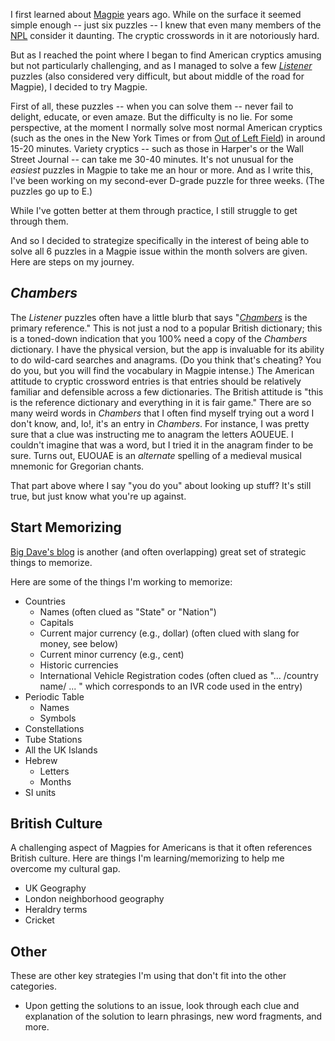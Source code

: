 I first learned about [Magpie](https://www.piemag.com) years ago. While on the surface it seemed simple enough -- just six puzzles --
I knew that even many members of the [NPL](https://www.puzzlers.org) consider it daunting. The cryptic crosswords in it are notoriously hard.

But as I reached the point where I began to find American cryptics amusing but not particularly challenging, and as I managed to solve a few
_[Listener](https://listenercrossword.com)_ puzzles (also considered very difficult, but about middle of the road for Magpie), I decided to try Magpie.

First of all, these puzzles -- when you can solve them -- never fail to delight, educate, or even amaze. But the difficulty is no lie. For some perspective,
at the moment I normally solve most normal American cryptics (such as the ones in the New York Times or from [Out of Left Field](https://www.leftfieldcryptics.com)) in
around 15-20 minutes. Variety cryptics -- such as those in Harper's or the Wall Street Journal -- can take me 30-40 minutes. It's not unusual for the _easiest_
puzzles in Magpie to take me an hour or more. And as I write this, I've been working on my second-ever D-grade puzzle for three weeks. (The puzzles go up to E.)

While I've gotten better at them through practice, I still struggle to get through them.

And so I decided to strategize specifically in the interest of being able to solve all 6 puzzles in a Magpie issue within the month solvers are given. Here are steps on 
my journey.

## _Chambers_
The _Listener_ puzzles often have a little blurb that says "_[Chambers](https://chambers.co.uk)_ is the primary reference." This is not just a nod to a popular British dictionary; this
is a toned-down indication that you 100% need a copy of the _Chambers_ dictionary. I have the physical version, but the app is invaluable for its ability to do wild-card searches and anagrams.
(Do you think that's cheating? You do you, but you will find the vocabulary in Magpie intense.) The American attitude to cryptic crossword entries is that entries should be relatively
familiar and defensible across a few dictionaries. The British attitude is "this is the reference dictionary and everything in it is fair game." There are so many weird words in
_Chambers_ that I often find myself trying out a word I don't know, and, lo!, it's an entry in _Chambers_. For instance, I was pretty sure that a clue was instructing
me to anagram the letters AOUEUE. I couldn't imagine that was a word, but I tried it in the anagram finder to be sure. Turns out, EUOUAE is an _alternate_ spelling of a medieval musical mnemonic
for Gregorian chants.

That part above where I say "you do you" about looking up stuff? It's still true, but just know what you're up against.

## Start Memorizing

[Big Dave's blog](http://bigdave44.com/features/the-mine/) is another (and often overlapping) great set of strategic things to memorize.

Here are some of the things I'm working to memorize:
  * Countries
    * Names (often clued as "State" or "Nation")
    * Capitals
    * Current major currency (e.g., dollar) (often clued with slang for money, see below)
    * Current minor currency  (e.g., cent)
    * Historic currencies
    * International Vehicle Registration codes (often clued as "... /country name/ ... " which corresponds to an IVR code used in the entry)
  * Periodic Table
    * Names
    * Symbols
  * Constellations
  * Tube Stations
  * All the UK Islands
  * Hebrew
    * Letters
    * Months
  * SI units

## British Culture
A challenging aspect of Magpies for Americans is that it often references British culture. Here are things I'm learning/memorizing to help me overcome my cultural gap.
  * UK Geography
  * London neighborhood geography
  * Heraldry terms
  * Cricket

## Other
These are other key strategies I'm using that don't fit into the other categories.
  * Upon getting the solutions to an issue, look through each clue and explanation of the solution to learn phrasings, new word fragments, and more.
